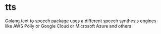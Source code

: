 # tts
Golang text to speech package uses a different speech synthesis engines like AWS Polly or Google Cloud or Microsoft Azure and others
